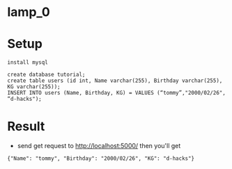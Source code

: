 # lamp_0

# Setup
```
install mysql

create database tutorial;
create table users (id int, Name varchar(255), Birthday varchar(255), KG varchar(255));
INSERT INTO users (Name, Birthday, KG) = VALUES (“tommy”,"2000/02/26", “d-hacks");
```

# Result
* send get request to [http://localhost:5000/](http://localhost:5000/) then you'll get
```
{"Name": "tommy", "Birthday": "2000/02/26", "KG": "d-hacks"}
```
